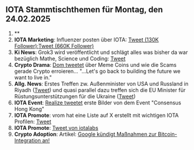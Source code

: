 ## IOTA Stammtischthemen für Montag, den 24.02.2025

1. **
2. **IOTA Marketing**: Influenzer posten über IOTA: [Tweet (130K Follower)](https://x.com/TKralow/status/1891563160059953523);[Tweet (660K Follower)](https://x.com/MartiniGuyYT/status/1891447845992984772)
3. **Ki News**: Grok3 wird veröffentlicht und schlägt alles was bisher da war bezüglich Mathe, Science und Coding: [Tweet](https://x.com/WhaleInsider/status/1891760550977171795)
4. **Crypto Drama**: [Dom tweetet](https://x.com/DomSchiener/status/1891765295791915167) über Meme Coins und wie die Scams gerade Crypto erroieren... "...Let's go back to building the future we want to live in."
5. **Allg. News**: Erstes Treffen zw. Außenminister von USA und Russland in Riyadh ([Tweet](https://x.com/mfa_russia/status/1891756218722537620)) und quasi parallel dazu treffen sich die EU Minister für Rüstungsunterstützungen für die Ukraine ([Tweet](https://x.com/vonderleyen/status/1891575706598981985))
6. **IOTA Event**: [Realize tweetet](https://x.com/realizefinance/status/1891789837117632833) erste Bilder von dem Event "Consensus Hong Kong"
7. **IOTA Promote**: vrom hat eine Liste auf X erstellt mit wichtigen IOTA Profilen: [Tweet](https://x.com/Vrom14286662/status/1891772244453404745)
8. **IOTA Promote**: [Tweet von iotalabs](https://x.com/iotalabs_/status/1891865363899449624)
9. **Crypto Adoption**: Artikel: [Google kündigt Maßnahmen zur Bitcoin-Integration an!](https://www.blocktrainer.de/blog/google-kuendigt-massnahmen-zur-bitcoin-integration-an)
